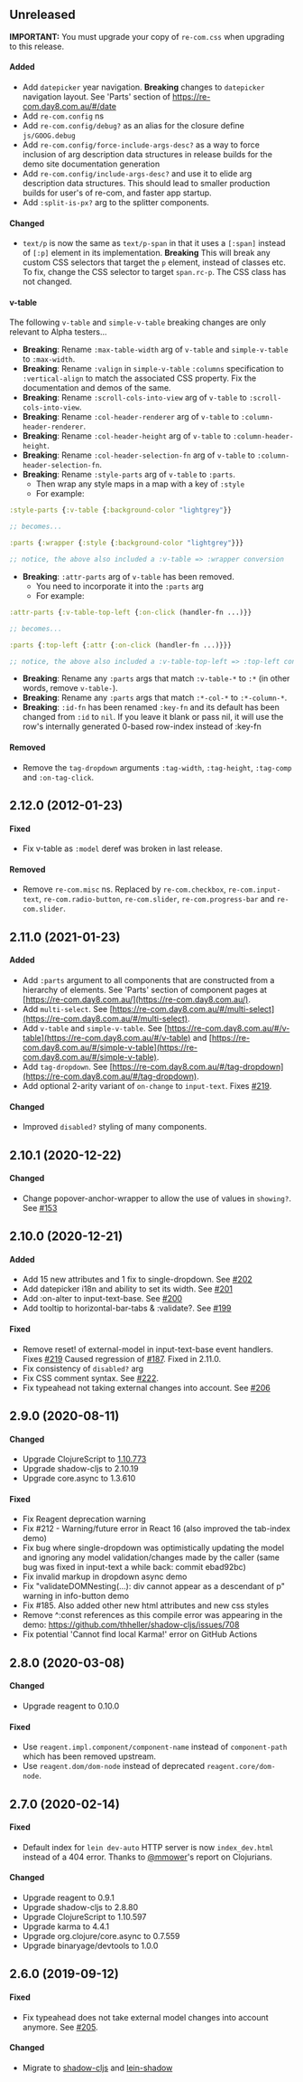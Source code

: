 ## Unreleased

**IMPORTANT:** You must upgrade your copy of `re-com.css` when upgrading to this release.

#### Added

- Add `datepicker` year navigation. **Breaking** changes to `datepicker` navigation layout. See 'Parts' section of
  https://re-com.day8.com.au/#/date
- Add `re-com.config` ns
- Add `re-com.config/debug?` as an alias for the closure define `js/GOOG.debug`
- Add `re-com.config/force-include-args-desc?` as a way to force inclusion of arg description data structures in
  release builds for the demo site documentation generation
- Add `re-com.config/include-args-desc?` and use it to elide arg description data structures. This should lead to
  smaller production builds for user's of re-com, and faster app startup.
- Add `:split-is-px?` arg to the splitter components.

#### Changed

- `text/p` is now the same as `text/p-span` in that it uses a `[:span]` instead of `[:p]` element in its implementation.
**Breaking** This will break any custom CSS selectors that target the `p` element, instead of classes etc. To fix, change
  the CSS selector to target `span.rc-p`. The CSS class has not changed.

#### v-table

The following `v-table` and `simple-v-table` breaking changes are only relevant to Alpha testers...

- **Breaking**: Rename `:max-table-width` arg of `v-table` and `simple-v-table` to `:max-width`.
- **Breaking**: Rename `:valign` in `simple-v-table` `:columns` specification to `:vertical-align` to
match the associated CSS property. Fix the documentation and demos of the same.
- **Breaking**: Rename `:scroll-cols-into-view` arg of `v-table`  to `:scroll-cols-into-view`.
- **Breaking**: Rename `:col-header-renderer` arg of `v-table`  to `:column-header-renderer`.
- **Breaking**: Rename `:col-header-height` arg of `v-table`  to `:column-header-height`.
- **Breaking**: Rename `:col-header-selection-fn` arg of `v-table`  to `:column-header-selection-fn`.
- **Breaking**: Rename `:style-parts` arg of `v-table`  to `:parts`.
   - Then wrap any style maps in a map with a key of `:style` 
   - For example: 
```clojure
:style-parts {:v-table {:background-color "lightgrey"}}

;; becomes...

:parts {:wrapper {:style {:background-color "lightgrey"}}}

;; notice, the above also included a :v-table => :wrapper conversion 
```
- **Breaking**: `:attr-parts` arg of `v-table` has been removed.
   - You need to incorporate it into the `:parts` arg
   - For example:
```clojure
:attr-parts {:v-table-top-left {:on-click (handler-fn ...)}}

;; becomes...

:parts {:top-left {:attr {:on-click (handler-fn ...)}}}

;; notice, the above also included a :v-table-top-left => :top-left conversion 
```
- **Breaking**: Rename any `:parts` args that match  `:v-table-*` to `:*` (in other words, remove `v-table-`).
- **Breaking**: Rename any `:parts` args that match  `:*-col-*` to `:*-column-*`.
- **Breaking**: `:id-fn` has been renamed `:key-fn` and its default has been changed from `:id` to `nil`. If you leave it blank or pass nil, it will use the row's internally generated 0-based row-index instead of :key-fn


#### Removed

- Remove the `tag-dropdown` arguments `:tag-width`, `:tag-height`, `:tag-comp` and `:on-tag-click`.

## 2.12.0 (2012-01-23)

#### Fixed

- Fix v-table as `:model` deref was broken in last release.

#### Removed

- Remove `re-com.misc` ns. Replaced by `re-com.checkbox`, `re-com.input-text`, `re-com.radio-button`, `re-com.slider`,
  `re-com.progress-bar` and `re-com.slider`.

## 2.11.0 (2021-01-23)

#### Added

- Add `:parts` argument to all components that are constructed from a hierarchy of elements. See 'Parts' section of 
  component pages at [https://re-com.day8.com.au/](https://re-com.day8.com.au/). 
- Add `multi-select`. See [https://re-com.day8.com.au/#/multi-select](https://re-com.day8.com.au/#/multi-select).
- Add `v-table` and `simple-v-table`. See [https://re-com.day8.com.au/#/v-table](https://re-com.day8.com.au/#/v-table) and
  [https://re-com.day8.com.au/#/simple-v-table](https://re-com.day8.com.au/#/simple-v-table).
- Add `tag-dropdown`. See [https://re-com.day8.com.au/#/tag-dropdown](https://re-com.day8.com.au/#/tag-dropdown).
- Add optional 2-arity variant of `on-change` to `input-text`. Fixes [#219](https://github.com/day8/re-com/issues/219).

#### Changed

- Improved `disabled?` styling of many components.

## 2.10.1 (2020-12-22)

#### Changed

- Change popover-anchor-wrapper to allow the use of values in `showing?`. See [#153](https://github.com/day8/re-com/pull/153)

## 2.10.0 (2020-12-21)

#### Added

- Add 15 new attributes and 1 fix to single-dropdown. See [#202](https://github.com/day8/re-com/pull/202)
- Add datepicker i18n and ability to set its width. See [#201](https://github.com/day8/re-com/pull/201)
- Add :on-alter to input-text-base. See [#200](https://github.com/day8/re-com/pull/200)
- Add tooltip to horizontal-bar-tabs & :validate?. See [#199](https://github.com/day8/re-com/pull/199)

#### Fixed

- Remove reset! of external-model in input-text-base event handlers. Fixes [#219](https://github.com/day8/re-com/issues/219)
  Caused regression of [#187](https://github.com/day8/re-com/issues/187). Fixed in 2.11.0.
- Fix consistency of `disabled?` arg
- Fix CSS comment syntax. See [#222](https://github.com/day8/re-com/pull/222).
- Fix typeahead not taking external changes into account. See [#206](https://github.com/day8/re-com/pull/206)

## 2.9.0 (2020-08-11)

#### Changed

- Upgrade ClojureScript to [1.10.773](https://github.com/clojure/clojurescript/blob/master/changes.md)
- Upgrade shadow-cljs to 2.10.19
- Upgrade core.async to 1.3.610

#### Fixed

- Fix Reagent deprecation warning
- Fix #212 - Warning/future error in React 16 (also improved the tab-index demo)
- Fix bug where single-dropdown was optimistically updating the model and ignoring any model validation/changes made by the caller (same bug was fixed in input-text a while back: commit ebad92bc)
- Fix invalid markup in dropdown async demo
- Fix "validateDOMNesting(...): div cannot appear as a descendant of p" warning in info-button demo
- Fix #185. Also added other new html attributes and new css styles
- Remove ^:const references as this compile error was appearing in the demo: https://github.com/thheller/shadow-cljs/issues/708
- Fix potential 'Cannot find local Karma!' error on GitHub Actions

## 2.8.0 (2020-03-08)

#### Changed

- Upgrade reagent to 0.10.0

#### Fixed

- Use `reagent.impl.component/component-name` instead of `component-path` which
  has been removed upstream.
- Use `reagent.dom/dom-node` instead of deprecated `reagent.core/dom-node`.

## 2.7.0 (2020-02-14)

#### Fixed

- Default index for `lein dev-auto` HTTP server is now `index_dev.html` instead
  of a 404 error. Thanks to [@mmower](https://github.com/mmower)'s report on
  Clojurians.

#### Changed

- Upgrade reagent to 0.9.1
- Upgrade shadow-cljs to 2.8.80
- Upgrade ClojureScript to 1.10.597
- Upgrade karma to 4.4.1
- Upgrade org.clojure/core.async to 0.7.559
- Upgrade binaryage/devtools to 1.0.0

## 2.6.0 (2019-09-12)

#### Fixed

- Fix typeahead does not take external model changes into account anymore.
  See [#205](https://github.com/day8/re-com/issues/205).

#### Changed

- Migrate to [shadow-cljs](https://shadow-cljs.github.io/docs/UsersGuide.html) and
  [lein-shadow](https://gitlab.com/nikperic/lein-shadow)
